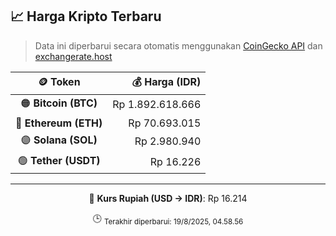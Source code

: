 

<!-- HARGA_KRIPTO -->
## 📈 Harga Kripto Terbaru

> Data ini diperbarui secara otomatis menggunakan [CoinGecko API](https://www.coingecko.com/) dan [exchangerate.host](https://exchangerate.host/)

<div align="center">

| 🪙 Token | 💰 Harga (IDR) |
|:------:|---------------:|
| 🟠 **Bitcoin (BTC)**   | Rp 1.892.618.666 |
| 🔵 **Ethereum (ETH)**  | Rp 70.693.015 |
| 🟣 **Solana (SOL)**    | Rp 2.980.940 |
| 🟢 **Tether (USDT)**   | Rp 16.226 |

---

💱 **Kurs Rupiah (USD → IDR)**: Rp 16.214

🕒 <sub>Terakhir diperbarui: 19/8/2025, 04.58.56</sub>

</div>
<!-- /HARGA_KRIPTO -->